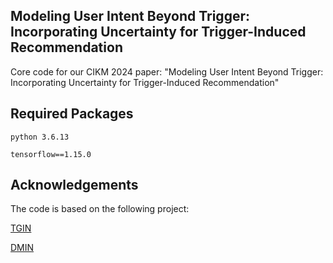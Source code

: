 ## Modeling User Intent Beyond Trigger: Incorporating Uncertainty for Trigger-Induced Recommendation
Core code for our CIKM 2024 paper: "Modeling User Intent Beyond Trigger: Incorporating Uncertainty for Trigger-Induced Recommendation"
## Required Packages
`python 3.6.13`

`tensorflow==1.15.0`
## Acknowledgements
The code is based on the following project:

[TGIN](https://github.com/alibaba/tgin)

[DMIN](https://github.com/mengxiaozhibo/DMIN)
